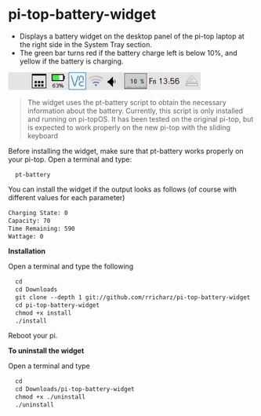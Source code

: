 # pi-top-battery-widget

- Displays a battery widget on the desktop panel of the pi-top laptop at the right side
in the System Tray section.
- The green bar turns red if the battery charge left is below 10%, and yellow if the
battery is charging.

![Alt text](panel.jpg?raw=true "panel with battery widget")

> The widget uses the pt-battery script to obtain the necessary information about the battery.
> Currently, this script is only installed and running on pi-topOS.
> It has been tested on the original pi-top, but is expected to work properly
> on the new pi-top with the sliding keyboard

Before installing the widget, make sure that pt-battery works properly on your pi-top.
Open a terminal and type:

```
  pt-battery
```

You can install the widget if the output looks as follows (of course with different values
for each parameter)

```
Charging State: 0
Capacity: 70
Time Remaining: 590
Wattage: 0
```

**Installation**

Open a terminal and type the following

```
  cd
  cd Downloads
  git clone --depth 1 git://github.com/rricharz/pi-top-battery-widget
  cd pi-top-battery-widget
  chmod +x install
  ./install 
```

Reboot your pi.

**To uninstall the widget**

Open a terminal and type

```
  cd
  cd Downloads/pi-top-battery-widget
  chmod +x ./uninstall
  ./uninstall
```
